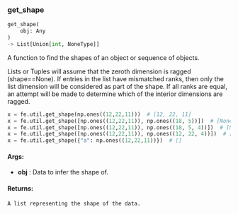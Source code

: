 

### get_shape
```python
get_shape(
	obj: Any
)
-> List[Union[int, NoneType]]
```
A function to find the shapes of an object or sequence of objects.

Lists or Tuples will assume that the zeroth dimension is ragged (shape==None). If entries in the list have
mismatched ranks, then only the list dimension will be considered as part of the shape. If all ranks are equal, an
attempt will be made to determine which of the interior dimensions are ragged.

```python
x = fe.util.get_shape(np.ones((12,22,11)))  # [12, 22, 11]
x = fe.util.get_shape([np.ones((12,22,11)), np.ones((18, 5))])  # [None]
x = fe.util.get_shape([np.ones((12,22,11)), np.ones((18, 5, 4))])  # [None, None, None, None]
x = fe.util.get_shape([np.ones((12,22,11)), np.ones((12, 22, 4))])  # [None, 12, 22, None]
x = fe.util.get_shape({"a": np.ones((12,22,11))})  # []
```


#### Args:

* **obj** :  Data to infer the shape of.

#### Returns:
    A list representing the shape of the data.